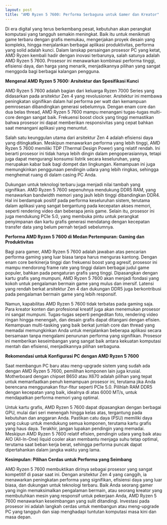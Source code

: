 ```yaml
---
layout: post
title: "AMD Ryzen 5 7600: Performa Serbaguna untuk Gamer dan Kreator"
---
```


Di era digital yang terus berkembang pesat, kebutuhan akan perangkat komputasi yang tangguh semakin meningkat. Baik itu untuk menikmati game terbaru dengan grafis memukau, mengerjakan proyek desain yang kompleks, hingga menjalankan berbagai aplikasi produktivitas, performa yang solid adalah kunci. Dalam lanskap persaingan prosesor PC yang ketat, AMD Ryzen kembali hadir dengan inovasi terbarunya, salah satunya adalah AMD Ryzen 5 7600. Prosesor ini menawarkan kombinasi performa tinggi, efisiensi daya, dan harga yang menarik, menjadikannya pilihan yang sangat menggoda bagi berbagai kalangan pengguna.

**Mengenal AMD Ryzen 5 7600: Arsitektur dan Spesifikasi Kunci**

AMD Ryzen 5 7600 adalah bagian dari keluarga Ryzen 7000 Series yang didasarkan pada arsitektur Zen 4 yang revolusioner. Arsitektur ini membawa peningkatan signifikan dalam hal performa per watt dan kemampuan pemrosesan dibandingkan generasi sebelumnya. Dengan enam core dan dua belas thread, AMD Ryzen 5 7600 mampu menangani tugas-tugas multi-core dengan sangat baik. Frekuensi boost clock yang tinggi memastikan bahwa prosesor ini dapat memberikan responsivitas yang cepat bahkan saat menangani aplikasi yang menuntut.

Salah satu keunggulan utama dari arsitektur Zen 4 adalah efisiensi daya yang ditingkatkan. Meskipun menawarkan performa yang lebih tinggi, AMD Ryzen 5 7600 memiliki TDP (Thermal Design Power) yang relatif rendah. Ini berarti prosesor ini tidak hanya lebih dingin dalam pengoperasiannya, tetapi juga dapat mengurangi konsumsi listrik secara keseluruhan, yang merupakan kabar baik bagi dompet dan lingkungan. Kemampuan ini juga memungkinkan penggunaan pendingin udara yang lebih ringkas, sehingga menghemat ruang di dalam casing PC Anda.

Dukungan untuk teknologi terbaru juga menjadi nilai tambah yang signifikan. AMD Ryzen 5 7600 sepenuhnya mendukung DDR5 RAM, yang menawarkan bandwidth memori yang jauh lebih tinggi dibandingkan DDR4. Hal ini berdampak positif pada performa keseluruhan sistem, terutama dalam aplikasi yang sangat bergantung pada kecepatan akses memori, seperti rendering video dan beberapa jenis game. Selain itu, prosesor ini juga mendukung PCIe 5.0, yang membuka pintu untuk perangkat penyimpanan dan kartu grafis generasi mendatang dengan kecepatan transfer data yang belum pernah terjadi sebelumnya.

**Performa AMD Ryzen 5 7600 di Medan Pertempuran: Gaming dan Produktivitas**

Bagi para gamer, AMD Ryzen 5 7600 adalah jawaban atas pencarian performa gaming yang luar biasa tanpa harus menguras kantong. Dengan enam core berkinerja tinggi dan frekuensi boost yang agresif, prosesor ini mampu mendorong frame rate yang tinggi dalam berbagai judul game populer, bahkan pada pengaturan grafis yang tinggi. Dipasangkan dengan kartu grafis yang mumpuni, AMD Ryzen 5 7600 akan menjadi fondasi yang kokoh untuk pengalaman bermain game yang mulus dan imersif. Latensi yang rendah berkat arsitektur Zen 4 dan dukungan DDR5 juga berkontribusi pada pengalaman bermain game yang lebih responsif.

Namun, kapabilitas AMD Ryzen 5 7600 tidak terbatas pada gaming saja. Para kreator konten dan profesional kreatif juga akan menemukan prosesor ini sangat mumpuni. Tugas-tugas seperti pengeditan foto, rendering video ringan hingga menengah, dan desain grafis dapat ditangani dengan efisien. Kemampuan multi-tasking yang baik berkat jumlah core dan thread yang memadai memungkinkan Anda untuk menjalankan beberapa aplikasi secara bersamaan tanpa mengalami penurunan performa yang signifikan. Prosesor ini memberikan keseimbangan yang sangat baik antara kekuatan komputasi mentah dan efisiensi, menjadikannya pilihan serbaguna.

**Rekomendasi untuk Konfigurasi PC dengan AMD Ryzen 5 7600**

Saat membangun PC baru atau meng-upgrade sistem yang sudah ada dengan AMD Ryzen 5 7600, pemilihan komponen lain juga krusial. Motherboard dengan chipset B650 atau X670 adalah pilihan yang tepat untuk memanfaatkan penuh kemampuan prosesor ini, terutama jika Anda berencana menggunakan fitur-fitur seperti PCIe 5.0. Pilihlah RAM DDR5 dengan kecepatan yang baik, idealnya di atas 6000 MT/s, untuk mendapatkan performa memori yang optimal.

Untuk kartu grafis, AMD Ryzen 5 7600 dapat dipasangkan dengan berbagai GPU, mulai dari seri menengah hingga kelas atas, tergantung pada kebutuhan dan anggaran Anda. Pastikan catu daya (PSU) memiliki daya yang cukup untuk mendukung semua komponen, terutama kartu grafis yang haus daya. Terakhir, jangan lupakan pendingin yang memadai. Meskipun AMD Ryzen 5 7600 relatif efisien, pendingin udara yang baik atau AIO (All-In-One) liquid cooler akan membantu menjaga suhu tetap optimal, terutama saat beban kerja berat, sehingga performa puncak dapat dipertahankan dalam jangka waktu yang lama.

**Kesimpulan: Pilihan Cerdas untuk Performa yang Seimbang**

AMD Ryzen 5 7600 membuktikan dirinya sebagai prosesor yang sangat kompetitif di pasar saat ini. Dengan arsitektur Zen 4 yang canggih, ia menawarkan peningkatan performa yang signifikan, efisiensi daya yang luar biasa, dan dukungan untuk teknologi terbaru. Baik Anda seorang gamer yang ingin memaksimalkan pengalaman bermain, atau seorang kreator yang membutuhkan mesin yang responsif untuk pekerjaan Anda, AMD Ryzen 5 7600 menawarkan keseimbangan yang sulit ditandingi. Investasi pada prosesor ini adalah langkah cerdas untuk membangun atau meng-upgrade PC yang tangguh dan siap menghadapi tuntutan komputasi masa kini dan masa depan.
